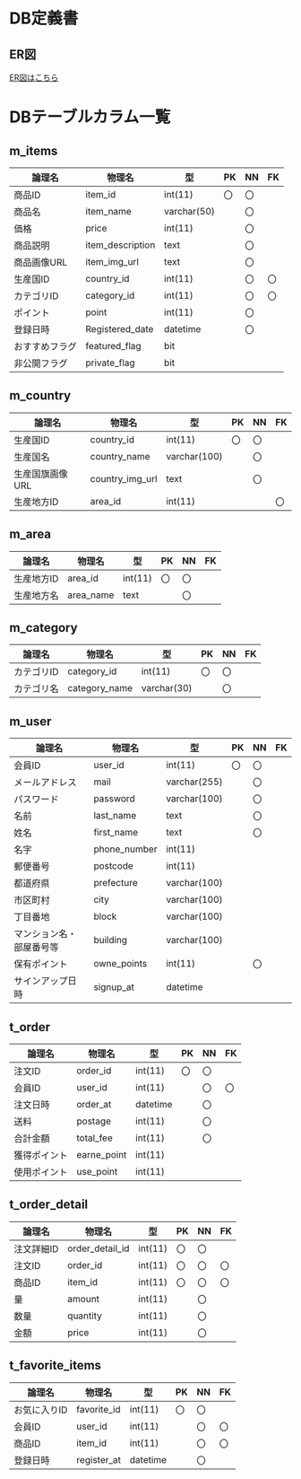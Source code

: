 # DB定義書
## ER図
[ER図はこちら](https://github.com/Aso2101122/coffeeEC/blob/main/06_DB%E8%A8%AD%E8%A8%88%E6%9B%B8/ER%E5%9B%B3.md)

# DBテーブルカラム一覧
## m_items

|論理名|物理名|型|PK|NN|FK|
|--|--|--|--|--|--|
|商品ID|item_id|int(11)|〇|〇||
|商品名|item_name|varchar(50)||〇||
|価格|price|int(11)||〇||
|商品説明|item_description|text||〇|||
|商品画像URL|item_img_url|text||〇||
|生産国ID|country_id|int(11)||〇|〇|
|カテゴリID|category_id|int(11)||〇|〇|
|ポイント|point|int(11)||〇||
|登録日時|Registered_date|datetime||〇||
|おすすめフラグ|featured_flag|bit||||
|非公開フラグ|private_flag|bit|||

## m_country

|論理名|物理名|型|PK|NN|FK|
|--|--|--|--|--|--|
|生産国ID|country_id|int(11)|〇|〇||
|生産国名|country_name|varchar(100)||〇||
|生産国旗画像URL|country_img_url|text||〇||
|生産地方ID|area_id|int(11)|||〇|〇|

## m_area

|論理名|物理名|型|PK|NN|FK|
|--|--|--|--|--|--|
|生産地方ID|area_id|int(11)|〇|〇||
|生産地方名|area_name|text||〇||

## m_category

|論理名|物理名|型|PK|NN|FK|
|--|--|--|--|--|--|
|カテゴリID|category_id|int(11)|〇|〇||
|カテゴリ名|category_name|varchar(30)||〇||

## m_user

|論理名|物理名|型|PK|NN|FK|
|--|--|--|--|--|--|
|会員ID|user_id|int(11)|〇|〇||
|メールアドレス|mail|varchar(255)||〇||
|パスワード|password|varchar(100)||〇||
|名前|last_name|text||〇||
|姓名|first_name|text||〇||
|名字|phone_number|int(11)||||
|郵便番号|postcode|int(11)||||
|都道府県|prefecture|varchar(100)||||
|市区町村|city|varchar(100)||||
|丁目番地|block|varchar(100)||||
|マンション名・部屋番号等|building|varchar(100)|||||
|保有ポイント|owne_points|int(11)||〇||
|サインアップ日時|signup_at|datetime|||||

## t_order

|論理名|物理名|型|PK|NN|FK|
|--|--|--|--|--|--|
|注文ID|order_id|int(11)|〇|〇||
|会員ID|user_id|int(11)||〇|〇|
|注文日時|order_at|datetime||〇||
|送料|postage|int(11)||〇||
|合計金額|total_fee|int(11)||〇||
|獲得ポイント|earne_point|int(11)||||
|使用ポイント|use_point|int(11)||||

## t_order_detail

|論理名|物理名|型|PK|NN|FK|
|--|--|--|--|--|--|
|注文詳細ID|order_detail_id|int(11)|〇|〇||
|注文ID|order_id|int(11)|〇|〇|〇|
|商品ID|item_id|int(11)|〇|〇|〇|
|量|amount|int(11)||〇||
|数量|quantity|int(11)||〇||
|金額|price|int(11)||〇||

## t_favorite_items

|論理名|物理名|型|PK|NN|FK|
|--|--|--|--|--|--|
|お気に入りID|favorite_id|int(11)|〇|〇||
|会員ID|user_id|int(11)||〇|〇|
|商品ID|item_id|int(11)||〇|〇|
|登録日時|register_at|datetime||〇||
